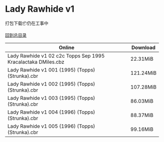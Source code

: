 # Lady Rawhide v1

打包下载📦仍在工事中

[回到总目录](/Catalogs.md)







Online | Download
--- | ---
Lady Rawhide v1 02 c2c Topps Sep 1995 Kracalactaka DMiles.cbz | 22.31MiB
Lady Rawhide v1 001 (1995) (Topps) (Strunka).cbr | 121.24MiB
Lady Rawhide v1 002 (1995) (Topps) (Strunka).cbr | 107.28MiB
Lady Rawhide v1 003 (1995) (Topps) (Strunka).cbr | 86.03MiB
Lady Rawhide v1 004 (1996) (Topps) (Strunka).cbr | 88.37MiB
Lady Rawhide v1 005 (1996) (Topps) (Strunka).cbr | 99.16MiB